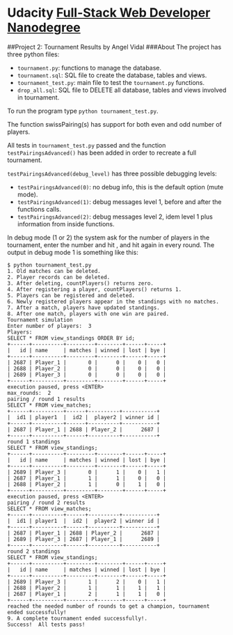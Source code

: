 # Udacity [Full-Stack Web Developer Nanodegree](https://www.udacity.com/course/nd004)
##Project 2: Tournament Results </h2>
by Angel Vidal
###About
The project has three python files:
* `tournament.py`: functions to manage the database.
* `tournament.sql`: SQL file to create the database, tables and views.
* `tournament_test.py`: main file to test the `tournament.py` functions.
* `drop_all.sql`: SQL file to DELETE all database, tables and views involved 
in tournament.

To run the program type `python tournament_test.py`.

The function swissPairing(s) has support for both even and odd number of players.

All tests in `tournament_test.py` passed and the function 
`testPairingsAdvanced()` has been added in order to recreate a full 
tournament.

`testPairingsAdvanced(debug_level)` has three possible debugging levels:
* `testPairingsAdvanced(0)`: no debug info, this is the default option (mute mode).
* `testPairingsAdvanced(1)`: debug messages level 1, before and after the functions calls.
* `testPairingsAdvanced(2)`: debug messages level 2, idem level 1 plus information from inside functions.

In debug mode (1 or 2) the system ask for the number of players in the 
tournament, enter the number and hit <enter>, and hit <enter> again in every round.
The output in debug mode 1 is something like this:
```
$ python tournament_test.py 
1. Old matches can be deleted.
2. Player records can be deleted.
3. After deleting, countPlayers() returns zero.
4. After registering a player, countPlayers() returns 1.
5. Players can be registered and deleted.
6. Newly registered players appear in the standings with no matches.
7. After a match, players have updated standings.
8. After one match, players with one win are paired.
Tournament simulation
Enter number of players:  3
Players:
SELECT * FROM view_standings ORDER BY id;
+------+----------+---------+--------+------+-----+
|   id | name     | matches | winned | lost | bye |
+------+----------+---------+--------+------+-----+
| 2687 | Player_1 |       0 |      0 |    0 |   0 |
| 2688 | Player_2 |       0 |      0 |    0 |   0 |
| 2689 | Player_3 |       0 |      0 |    0 |   0 |
+------+----------+---------+--------+------+-----+
execution paused, press <ENTER> 
max_rounds:  2
pairing / round 1 results
SELECT * FROM view_matches;
+------+----------+------+----------+-----------+
|  id1 | player1  |  id2 |  player2 | winner id |
+------+----------+------+----------+-----------+
| 2687 | Player_1 | 2688 | Player_2 |      2687 |
+------+----------+------+----------+-----------+
round 1 standings
SELECT * FROM view_standings;
+------+----------+---------+--------+------+-----+
|   id | name     | matches | winned | lost | bye |
+------+----------+---------+--------+------+-----+
| 2689 | Player_3 |       0 |      1 |    0 |   1 |
| 2687 | Player_1 |       1 |      1 |    0 |   0 |
| 2688 | Player_2 |       1 |      0 |    1 |   0 |
+------+----------+---------+--------+------+-----+
execution paused, press <ENTER> 
pairing / round 2 results
SELECT * FROM view_matches;
+------+----------+------+----------+-----------+
|  id1 | player1  |  id2 |  player2 | winner id |
+------+----------+------+----------+-----------+
| 2687 | Player_1 | 2688 | Player_2 |      2687 |
| 2689 | Player_3 | 2687 | Player_1 |      2689 |
+------+----------+------+----------+-----------+
round 2 standings
SELECT * FROM view_standings;
+------+----------+---------+--------+------+-----+
|   id | name     | matches | winned | lost | bye |
+------+----------+---------+--------+------+-----+
| 2689 | Player_3 |       1 |      2 |    0 |   1 |
| 2688 | Player_2 |       1 |      1 |    1 |   1 |
| 2687 | Player_1 |       2 |      1 |    1 |   0 |
+------+----------+---------+--------+------+-----+
reached the needed number of rounds to get a champion, tournament ended successfully! 
9. A complete tournament ended successfully!.
Success!  All tests pass!
```
